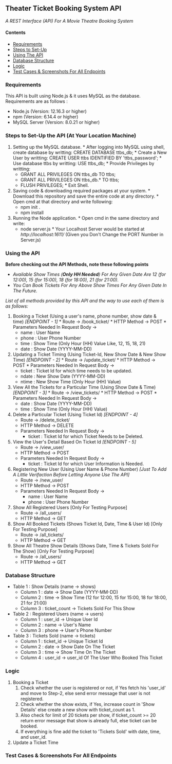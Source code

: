 ## Theater Ticket Booking System API 
*A REST Interface (API) For A Movie Theatre Booking System*

#### Contents
 * [Requirements](https://github.com/the-stranded-alien/TTBS/blob/master/README.md#requirements)
 * [Steps to Set-Up](https://github.com/the-stranded-alien/TTBS/blob/master/README.md#steps-to-set-up-the-api-at-your-location-machine)
 * [Using The API](https://github.com/the-stranded-alien/TTBS/blob/master/README.md#using-the-api)
 * [Database Structure](https://github.com/the-stranded-alien/TTBS/blob/master/README.md#database-structure)
 * [Logic](https://github.com/the-stranded-alien/TTBS/blob/master/README.md#logic)
 * [Test Cases & Screenshots For All Endpoints](https://github.com/the-stranded-alien/TTBS/blob/master/README.md#test-cases--screenshots-for-all-endpoints)

### Requirements
This API is built using Node.js & it uses MySQL as the database. Requirements are as follows :
 * Node.js (Version: 12.16.3 or higher)
 * npm (Version: 6.14.4 or higher)
 * MySQL Server (Version: 8.0.21 or higher)

### Steps to Set-Up the API (At Your Location Machine)
  1. Setting up the MySQL database.
    * After logging into MySQL using shell, create database by writting: CREATE DATABASE ttbs_db;
    * Create a New User by writting: CREATE USER ttbs IDENTIFIED BY 'ttbs_password';
    * Use database ttbs by writting: USE ttbs_db; 
    * Provide Privileges by writting: 
       * GRANT ALL PRIVILEGES ON ttbs_db TO ttbs;
       * GRANT ALL PRIVILEGES ON ttbs_db.* TO ttbs;
       * FLUSH PRIVILEGES;
    * Exit Shell.
  2. Saving code & downloading required packages at your system.
    * Download this repository and save the entire code at any directory.
    * Open cmd at that directory and write following:
       * npm init .
       * npm install
  3. Running the Node application.
    * Open cmd in the same directory and write:
       * node server.js
    * Your Localhost Server would be started at *http://localhost:1611/* (Given you Don't Change the PORT Number in Server.js)
 
### Using the API
**Before checking out the API Methods, note these following points**
  * *Available Show Times (**Only HH Needed**) For Any Given Date Are 12 (for 12:00), 15 (for 15:00), 18 (for 18:00), 21 (for 21:00).*
  * *You Can Book Tickets For Any Above Show Times For Any Given Date In The Future.*

 *List of all methods provided by this API and the way to use each of them is as follows:*
  1. Booking a Ticket (Using a user's name, phone number, show date & time) *[ENDPOINT - 1]*
    * Route -> /book_ticket/
    * HTTP Method -> POST
    * Parameters Needed In Request Body ->
      * name  : User Name
      * phone : User Phone Number
      * time  : Show Time (Only Hour (HH) Value Like, 12, 15, 18, 21)
      * date  : Show Date (YYYY-MM-DD)
  2. Updating a Ticket Timing (Using Ticket-Id, New Show Date & New Show Time) *[ENDPOINT - 2]*
    * Route -> /update_ticket/
    * HTTP Method -> POST
    * Parameters Needed In Request Body ->
      * ticket : Ticket Id for which time needs to be updated.
      * ndate  : New Show Date (YYYY-MM-DD)
      * ntime  : New Show Time (Only Hour (HH) Value)
  3. View All the Tickets for a Particular Time (Using Show Date & Time) *[ENDPOINT - 3]*
    * Route -> /view_tickets/
    * HTTP Method -> POST
    * Parameters Needed In Request Body ->
      * date  : Show Date (YYYY-MM-DD)
      * time  : Show Time (Only Hour (HH) Value)
 4. Delete a Particular Ticket (Using Ticket Id) *[ENDPOINT - 4]*
    * Route -> /delete_ticket/
    * HTTP Method -> DELETE
    * Parameters Needed In Request Body ->
      * ticket : Ticket Id for which Ticket Needs to be Deleted.
 5. View the User's Detail Based On Ticket Id *[ENDPOINT - 5]*
    * Route -> /view_user/
    * HTTP Method -> POST
    * Parameters Needed In Request Body ->
      * ticket : Ticket Id for which User Information is Needed.
 6. Registering New User (Using User Name & Phone Number) *[Just To Add A Little Verifaction Before Letting Anyone Use The API]*
    * Route -> /new_user/
    * HTTP Method -> POST
    * Parameters Needed In Request Body ->
      * name  : User Name
      * phone : User Phone Number
 7. Show All Registered Users [Only For Testing Purpose]
    * Route -> /all_users/
    * HTTP Method -> GET
 8. Show All Booked Tickets (Shows Ticket Id, Date, Time & User Id) [Only For Testing Purpose]
    * Route -> /all_tickets/
    * HTTP Method -> GET
 9. Show All Theatre Show Details (Shows Date, Time & Tickets Sold For The Show) [Only For Testing Purpose]
    * Route -> /all_users/
    * HTTP Method -> GET
  
### Database Structure
 * Table 1 : Show Details (name -> shows)
     * Column 1 : date -> Show Date (YYYY-MM-DD)
     * Column 2 : time -> Show Time (12 for 12:00, 15 for 15:00, 18 for 18:00, 21 for 21:00)
     * Column 3 : ticket_count -> Tickets Sold For This Show
 * Table 2 : Registered Users (name -> users)
     * Column 1 : user_id -> Unique User Id
     * Column 2 : name -> User's Name
     * Column 3 : phone -> User's Phone Number 
 * Table 3 : Tickets Sold (name -> tickets)
     * Column 1 : ticket_id -> Unique Ticket Id
     * Column 2 : date -> Show Date On The Ticket
     * Column 3 : time -> Show Time On The Ticket
     * Column 4 : user_id -> user_id Of The User Who Booked This Ticket

### Logic 
1. Booking a Ticket
   1. Check whether the user is registered or not, if Yes fetch his 'user_id' and move to Step-2, else send error message that user is not registered.
   2. Check whether the show exists, if Yes, increase count in 'Show Details' else create a new show with ticket_count as 1.
   3. Also check for limit of 20 tickets per show, if ticket_count >= 20 return error message that show is already full, else ticket can be booked.
   4. If everything is fine add the ticket to 'Tickets Sold' with date, time, and user_id. 
2. Update a Ticket Time
### Test Cases & Screenshots For All Endpoints
